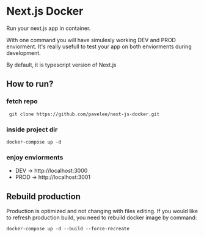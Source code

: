 # Next.js Docker

Run your next.js app in container.

With one command you will have simulesly working DEV and PROD enviorment. It's really usefull to test your app on both enviorments during development.

By default, it is typescript version of Next.js

## How to run?

### fetch repo
```
 git clone https://github.com/pavelee/next-js-docker.git
```
### inside project dir
```
docker-compose up -d
```
### enjoy enviorments
- DEV -> http://localhost:3000
- PROD -> http://localhost:3001

## Rebuild production

Production is optimized and not changing with files editing.
If you would like to refresh production build, you need to rebuild docker image by command:
```
docker-compose up -d --build --force-recreate
```